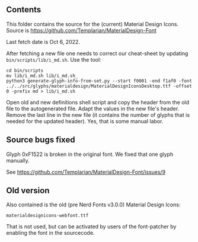 ## Contents

This folder contains the source for the (current) Material Design Icons.
Source is https://github.com/Templarian/MaterialDesign-Font

Last fetch date is Oct 6, 2022.

After fetching a new file one needs to correct our cheat-sheet by updating `bin/scripts/lib/i_md.sh`.
Use the tool:
```
cd bin/scripts
mv lib/i_md.sh lib/i_md.sh_
python3 generate-glyph-info-from-set.py --start f0001 -end f1af0 -font ../../src/glyphs/materialdesign/MaterialDesignIconsDesktop.ttf -offset 0 -prefix md > lib/i_md.sh
```

Open old and new definitions shell script and copy the header from the old file to the autogenerated file. Adapt the values in the new file's header. Remove the last line in the new file (it contains the number of glyphs that is needed for the updated header). Yes, that is some manual labor.


## Source bugs fixed

Glyph 0xF1522 is broken in the original font. We fixed that one glyph manually.

See https://github.com/Templarian/MaterialDesign-Font/issues/9

## Old version

Also contained is the old (pre Nerd Fonts v3.0.0) Material Design Icons:

`materialdesignicons-webfont.ttf`

That is not used, but can be activated by users of the font-patcher by enabling the font in the sourcecode.
